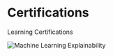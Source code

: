 # Certifications
Learning Certifications


![Machine Learning Explainability](https://github.com/akashmathur-2212/Certifications/assets/63149422/4fff497d-0ada-4176-a387-ff2104d1d16a)
